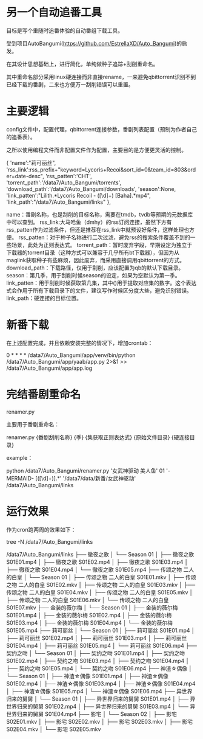 # 另一个自动追番工具

目标是写个重随时追番体验的自动番组下载工具。

受到项目AutoBangumi(https://github.com/EstrellaXD/Auto_Bangumi)的启发。

在其设计思想基础上，进行简化，单纯做种子追踪+刮削重命名。

其中重命名部分采用linux硬连接而非直接rename，一来避免qbittorrent识别不到已经下载的番剧，二来也方便万一刮削错误可以重置。

# 主要逻辑

config文件中，配置代理，qbittorrent连接参数，番剧列表配置（预制为作者自己的追番表）。

之所以使用编程文件而非配置文件作为配置，主要目的是方便更灵活的控制。

{
    'name':"莉可丽丝",
    'rss_link':rss_prefix+"keyword=Lycoris+Recoi&sort_id=0&team_id=803&order=date-desc",
    'rss_patten':'CHT',
    'torrent_path':'/data7/Auto_Bangumi/torrents',
    'download_path':'/data7/Auto_Bangumi/downloads',
    'season':None,
    'link_patten':"Lilith.*Lycoris Recoil - ([\d]+) \[Baha\].*mp4",
    'link_path':"/data7/Auto_Bangumi/links"
},

name：番剧名称，也是刮削的目标名称，需要在tmdb，tvdb等预期的元数据库中可以查到。
rss_link:大马哈鱼（dmhy）的rss订阅连接，虽然下方有rss_patten作为过滤条件，但还是推荐在rss_link中就预设好条件，这样处理也方便。
rss_patten：对于种子名称进行二次过滤，避免rss的搜索条件覆盖不到的一些场景，此处为正则表达式。
torrent_path：暂时废弃字段，早期设定为独立于下载器的torrent目录（这种方式可以兼容于几乎所有bt下载器），但因为从maglink获取种子有些麻烦，因此废弃，而采用直接调用qbittorrent的方式。
download_path：下载路径，仅用于刮削，应该配置为qb的默认下载目录。
season：第几季，用于刮削时候season的设定，如果为空默认为第一季。
link_patten：用于刮削时候获取第几集，其中()用于提取对应集的数字。这个表达式会作用于所有下载目录下的文件，建议写作时候区分度大些，避免识别错误。
link_path：硬连接的目标位置。

# 新番下载

在上述配置完成，并且依赖安装完整的情况下，增加crontab：

0 * * * * /data7/Auto_Bangumi/app/venv/bin/python /data7/Auto_Bangumi/app/yaab/app.py 2>&1 >> /data7/Auto_Bangumi/app/app.log
# 完结番剧重命名

renamer.py

主要用于番剧重命名：

renamer.py {番剧刮削名称} {季} {集获取正则表达式} {原始文件目录} {硬连接目录}

example：

python /data7/Auto_Bangumi/renamer.py '女武神驱动 美人鱼' 01 '-MERMAID- \[([\d]+)\].*' '/data7/data/新番/女武神驱动' /data7/Auto_Bangumi/links

# 运行效果

作为cron跑两周的效果如下：

tree -N /data7/Auto_Bangumi/links

/data7/Auto_Bangumi/links
├── 徹夜之歌
│   └── Season 01
│       ├── 徹夜之歌 S01E01.mp4
│       ├── 徹夜之歌 S01E02.mp4
│       ├── 徹夜之歌 S01E03.mp4
│       ├── 徹夜之歌 S01E04.mp4
│       └── 徹夜之歌 S01E05.mp4
├── 传颂之物 二人的白皇
│   └── Season 01
│       ├── 传颂之物 二人的白皇 S01E01.mkv
│       ├── 传颂之物 二人的白皇 S01E02.mkv
│       ├── 传颂之物 二人的白皇 S01E03.mkv
│       ├── 传颂之物 二人的白皇 S01E04.mkv
│       ├── 传颂之物 二人的白皇 S01E05.mkv
│       ├── 传颂之物 二人的白皇 S01E06.mkv
│       └── 传颂之物 二人的白皇 S01E07.mkv
├── 金装的薇尔梅
│   └── Season 01
│       ├── 金装的薇尔梅 S01E01.mp4
│       ├── 金装的薇尔梅 S01E02.mp4
│       ├── 金装的薇尔梅 S01E03.mp4
│       ├── 金装的薇尔梅 S01E04.mp4
│       └── 金装的薇尔梅 S01E05.mp4
├── 莉可丽丝
│   └── Season 01
│       ├── 莉可丽丝 S01E01.mp4
│       ├── 莉可丽丝 S01E02.mp4
│       ├── 莉可丽丝 S01E03.mp4
│       ├── 莉可丽丝 S01E04.mp4
│       ├── 莉可丽丝 S01E05.mp4
│       └── 莉可丽丝 S01E06.mp4
├── 契约之吻
│   └── Season 01
│       ├── 契约之吻 S01E01.mp4
│       ├── 契约之吻 S01E02.mp4
│       ├── 契约之吻 S01E03.mp4
│       ├── 契约之吻 S01E04.mp4
│       ├── 契约之吻 S01E05.mp4
│       └── 契约之吻 S01E06.mp4
├── 神渣☆偶像
│   └── Season 01
│       ├── 神渣☆偶像 S01E01.mp4
│       ├── 神渣☆偶像 S01E02.mp4
│       ├── 神渣☆偶像 S01E03.mp4
│       ├── 神渣☆偶像 S01E04.mp4
│       ├── 神渣☆偶像 S01E05.mp4
│       └── 神渣☆偶像 S01E06.mp4
├── 异世界归来的舅舅
│   └── Season 01
│       ├── 异世界归来的舅舅 S01E01.mp4
│       ├── 异世界归来的舅舅 S01E02.mp4
│       ├── 异世界归来的舅舅 S01E03.mp4
│       └── 异世界归来的舅舅 S01E04.mp4
├── 影宅
│   └── Season 02
│       ├── 影宅 S02E01.mkv
│       ├── 影宅 S02E02.mkv
│       ├── 影宅 S02E03.mkv
│       ├── 影宅 S02E04.mkv
│       └── 影宅 S02E05.mkv

